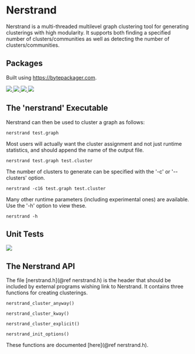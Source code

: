 Nerstrand
=========

Nerstrand is a multi-threaded multilevel graph clustering tool for generating
clusterings with high modularity. It supports both finding a specified number
of clusters/communities as well as detecting the number of
clusters/communities. 


Packages
--------

Built using https://bytepackager.com.

<a href="https://github.com/dlasalle/nerstrand/releases">
  <img src="https://bytepackager.com/badge/xoguahkIzHq9O1OgT3opySIVJ3A/status.svg"/>
</a>

<a href="https://github.com/dlasalle/nerstrand/releases">
  <img src="https://bytepackager.com/badge/YgTwmFEn4A5u2i8Bd-kGeuJu86c/status.svg"/>
</a>

<a href="https://github.com/dlasalle/nerstrand/releases">
  <img src="https://bytepackager.com/badge/Tx36QrcDiK4cD6LyN2yR25YhwBU/status.svg"/>
</a>

<a href="https://github.com/dlasalle/nerstrand/releases">
  <img src="https://bytepackager.com/badge/IrUcbkkLLSx-5XLjyU3Byr_YNIE/status.svg"/>
</a>


The 'nerstrand' Executable
--------------------------

Nerstrand can then be used to cluster a graph as follows:

    nerstrand test.graph


Most users will actually want the cluster assignment and not just runtime
statistics, and should append the name of the output file.

    nerstrand test.graph test.cluster 


The number of clusters to generate can be specified with the '-c' or 
'--clusters' option.

    nerstrand -c16 test.graph test.cluster


Many other runtime parameters (including experimental ones) are available. Use 
the '-h' option to view these.

    nerstrand -h
    


Unit Tests
----------

<a href="https://travis-ci.org/dlasalle/nerstrand">
  <img src="https://travis-ci.org/dlasalle/nerstrand.svg?branch=master"/>
</a>



The Nerstrand API
-----------------

The file [nerstrand.h](@ref nerstrand.h) is the header that should be included
by external programs wishing link to Nerstrand. It contains three functions for
creating clusterings.


    nerstrand_cluster_anyway()

    nerstrand_cluster_kway()   

    nerstrand_cluster_explicit()

    nerstrand_init_options()


These functions are documented [here](@ref nerstrand.h).

